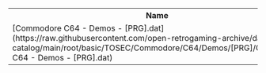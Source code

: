 <table>
<tr><th>Name</th><th>Size</th></tr>
<tr><td>[Commodore C64 - Demos - [PRG].dat](https://raw.githubusercontent.com/open-retrogaming-archive/dat-catalog/main/root/basic/TOSEC/Commodore/C64/Demos/[PRG]/Commodore C64 - Demos - [PRG].dat)</td><td>4635501</td></tr>
</table>
